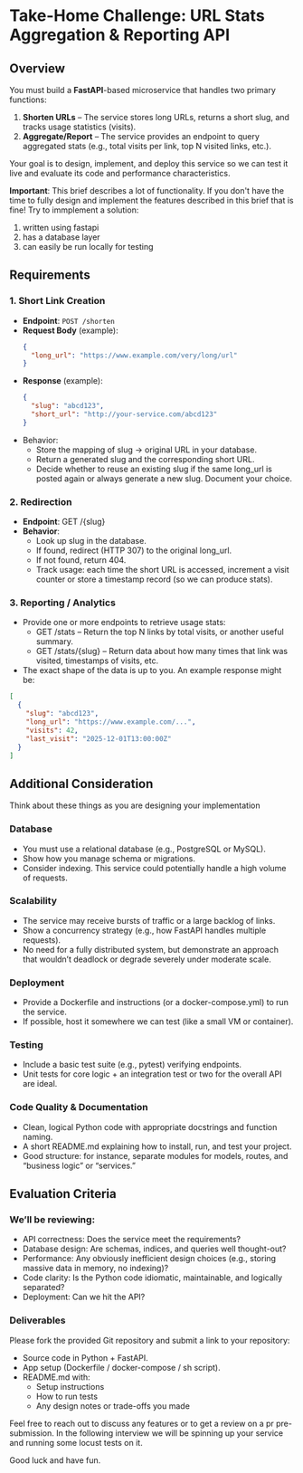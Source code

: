 # Take-Home Challenge: URL Stats Aggregation & Reporting API

## Overview

You must build a **FastAPI**-based microservice that handles two primary functions:

1. **Shorten URLs** – The service stores long URLs, returns a short slug, and tracks usage statistics (visits).  
2. **Aggregate/Report** – The service provides an endpoint to query aggregated stats (e.g., total visits per link, top N visited links, etc.).  

Your goal is to design, implement, and deploy this service so we can test it live and evaluate its code and performance characteristics.

**Important**: This brief describes a lot of functionality. If you don't have the time to fully design and implement the features described in this brief that is fine!
Try to immplement a solution:
1. written using fastapi
2. has a database layer
3. can easily be run locally for testing

## Requirements

### 1. Short Link Creation

- **Endpoint**: `POST /shorten`
- **Request Body** (example):
  ```json
  {
    "long_url": "https://www.example.com/very/long/url"
  }
  ```
- **Response** (example):
  ```json
  {
    "slug": "abcd123",
    "short_url": "http://your-service.com/abcd123"
  }
  ```
- Behavior:
  - Store the mapping of slug → original URL in your database.
  - Return a generated slug and the corresponding short URL.
  - Decide whether to reuse an existing slug if the same long_url is posted again or always generate a new slug. Document your choice.
 
### 2. Redirection

- **Endpoint**: GET /{slug}
- **Behavior**:
  - Look up slug in the database.
  - If found, redirect (HTTP 307) to the original long_url.
  - If not found, return 404.
  - Track usage: each time the short URL is accessed, increment a visit counter or store a timestamp record (so we can produce stats).

### 3. Reporting / Analytics
- Provide one or more endpoints to retrieve usage stats:
  - GET /stats – Return the top N links by total visits, or another useful summary.
  - GET /stats/{slug} – Return data about how many times that link was visited, timestamps of visits, etc.
- The exact shape of the data is up to you. An example response might be:
```json
[
  {
    "slug": "abcd123",
    "long_url": "https://www.example.com/...",
    "visits": 42,
    "last_visit": "2025-12-01T13:00:00Z"
  }
]
```

## Additional Consideration
Think about these things as you are designing your implementation

### Database
- You must use a relational database (e.g., PostgreSQL or MySQL).
- Show how you manage schema or migrations.
- Consider indexing. This service could potentially handle a high volume of requests.

### Scalability
- The service may receive bursts of traffic or a large backlog of links.
- Show a concurrency strategy (e.g., how FastAPI handles multiple requests).
- No need for a fully distributed system, but demonstrate an approach that wouldn’t deadlock or degrade severely under moderate scale.

### Deployment
- Provide a Dockerfile and instructions (or a docker-compose.yml) to run the service.
- If possible, host it somewhere we can test (like a small VM or container).

### Testing
- Include a basic test suite (e.g., pytest) verifying endpoints.
- Unit tests for core logic + an integration test or two for the overall API are ideal.

### Code Quality & Documentation
- Clean, logical Python code with appropriate docstrings and function naming.
- A short README.md explaining how to install, run, and test your project.
- Good structure: for instance, separate modules for models, routes, and “business logic” or “services.”


## Evaluation Criteria

### We’ll be reviewing:
- API correctness: Does the service meet the requirements?
- Database design: Are schemas, indices, and queries well thought-out?
- Performance: Any obviously inefficient design choices (e.g., storing massive data in memory, no indexing)?
- Code clarity: Is the Python code idiomatic, maintainable, and logically separated?
- Deployment: Can we hit the API?

### Deliverables
Please fork the provided Git repository and submit a link to your repository:

- Source code in Python + FastAPI.
- App setup (Dockerfile / docker-compose / sh script).
- README.md with:
  - Setup instructions
  - How to run tests
  - Any design notes or trade-offs you made

Feel free to reach out to discuss any features or to get a review on a pr pre-submission.
In the following interview we will be spinning up your service and running some locust tests on it.

Good luck and have fun.
